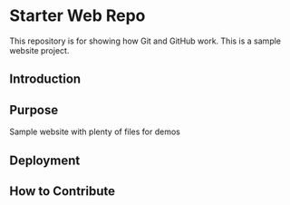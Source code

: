 # Starter Web Repo

This repository is for showing how Git and GitHub work. This is a sample website project.

## Introduction

## Purpose

Sample website with plenty of files for demos

## Deployment 

## How to Contribute



